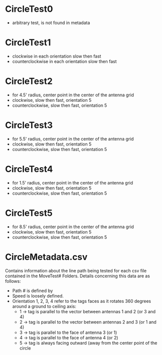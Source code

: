 # CircleTest0
- arbitrary test, is not found in metadata
# CircleTest1 
- clockwise in each orientation slow then fast
- counterclockwise in each orientation slow then fast
# CircleTest2
- for 4.5' radius, center point in the center of the antenna grid
 - clockwise, slow then fast, orientation 5
 - counterclockwise, slow then fast, orientation 5
# CircleTest3
- for 5.5' radius, center point in the center of the antenna grid
 - clockwise, slow then fast, orientation 5
 - counterclockwise, slow then fast, orientation 5 
# CircleTest4
- for 1.5' radius, center point in the center of the antenna grid
 - clockwise, slow then fast, orientation 5
 - counterclockwise, slow then fast, orientation 5
# CircleTest5
- for 8.5' radius, center point in the center of the antenna grid
 - clockwise, slow then fast, orientation 5
 - counterclockwise, slow then fast, orientation 5

# CircleMetadata.csv 
Contains information about the line path being tested for each csv file contained in the MoveTest# Folders.
Details concerning this data are as follows:
 - Path # is defined by 
 - Speed is loosely defined. 
 - Orientation 1, 2, 3, 4 refer to the tags faces as it rotates 360 degrees around a ground to ceiling axis:
   - 1 -> tag is parallel to the vector between antennas 1 and 2 (or 3 and 4)
   - 2 -> tag is parallel to the vector between antennas 2 and 3 (or 1 and 4)
   - 3 -> tag is parallel to the face of antenna 3 (or 1)
   - 4 -> tag is parallel to the face of antenna 4 (or 2)
   - 5 -> tag is always facing outward (away from the center point of the circle
  
   

